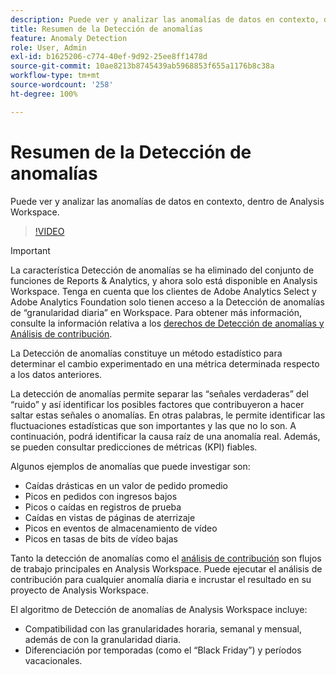 ```yaml
---
description: Puede ver y analizar las anomalías de datos en contexto, dentro de Analysis Workspace.
title: Resumen de la Detección de anomalías
feature: Anomaly Detection
role: User, Admin
exl-id: b1625206-c774-40ef-9d92-25ee8ff1478d
source-git-commit: 10ae8213b8745439ab5968853f655a1176b8c38a
workflow-type: tm+mt
source-wordcount: '258'
ht-degree: 100%

---
```


# Resumen de la Detección de anomalías

Puede ver y analizar las anomalías de datos en contexto, dentro de Analysis Workspace.

>[!VIDEO](https://video.tv.adobe.com/v/25444/?quality=12)

>[!IMPORTANT]
>
>La característica Detección de anomalías se ha eliminado del conjunto de funciones de Reports &amp; Analytics, y ahora solo está disponible en Analysis Workspace. Tenga en cuenta que los clientes de Adobe Analytics Select y Adobe Analytics Foundation solo tienen acceso a la Detección de anomalías de “granularidad diaria” en Workspace. Para obtener más información, consulte la información relativa a los [derechos de Detección de anomalías y Análisis de contribución](/help/analyze/analysis-workspace/virtual-analyst/contribution-analysis/ca-tokens.md#section_9278D58F21A840AA9B1ED1BD07A1EF0A).

La Detección de anomalías constituye un método estadístico para determinar el cambio experimentado en una métrica determinada respecto a los datos anteriores.

La detección de anomalías permite separar las “señales verdaderas” del “ruido” y así identificar los posibles factores que contribuyeron a hacer saltar estas señales o anomalías. En otras palabras, le permite identificar las fluctuaciones estadísticas que son importantes y las que no lo son. A continuación, podrá identificar la causa raíz de una anomalía real. Además, se pueden consultar predicciones de métricas (KPI) fiables.

Algunos ejemplos de anomalías que puede investigar son:

* Caídas drásticas en un valor de pedido promedio
* Picos en pedidos con ingresos bajos
* Picos o caídas en registros de prueba
* Caídas en vistas de páginas de aterrizaje
* Picos en eventos de almacenamiento de vídeo
* Picos en tasas de bits de vídeo bajas

Tanto la detección de anomalías como el [análisis de contribución](https://experienceleague.adobe.com/docs/analytics/analyze/analysis-workspace/virtual-analyst/anomaly-detection/anomaly-detection.html?lang=es) son flujos de trabajo principales en Analysis Workspace. Puede ejecutar el análisis de contribución para cualquier anomalía diaria e incrustar el resultado en su proyecto de Analysis Workspace.

El algoritmo de Detección de anomalías de Analysis Workspace incluye:

* Compatibilidad con las granularidades horaria, semanal y mensual, además de con la granularidad diaria.
* Diferenciación por temporadas (como el “Black Friday”) y períodos vacacionales.
